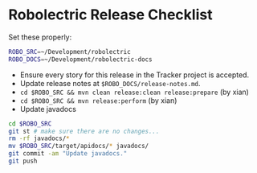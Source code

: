 # Robolectric Release Checklist

Set these properly:
```bash
ROBO_SRC=~/Development/robolectric
ROBO_DOCS=~/Development/robolectric-docs
```

* Ensure every story for this release in the Tracker project is accepted.
* Update release notes at `$ROBO_DOCS/release-notes.md`.
* `cd $ROBO_SRC && mvn clean release:clean release:prepare` (by xian)
* `cd $ROBO_SRC && mvn release:perform` (by xian)
* Update javadocs

```bash
cd $ROBO_SRC
git st # make sure there are no changes...
rm -rf javadocs/*
mv $ROBO_SRC/target/apidocs/* javadocs/
git commit -am "Update javadocs."
git push
```
